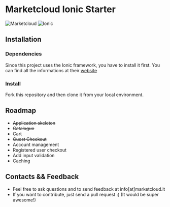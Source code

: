 # Marketcloud Ionic Starter
![Marketcloud](http://www.marketcloud.it/img/logo_1200.png)
![Ionic](http://ionicframework.com/img/ionic-logo-blog.png)
## Installation

### Dependencies
Since this project uses the Ionic framework, you have to install it first.
You can find all the informations at their [website](http://www.ionicframework.com)

### Install
Fork this repository and then clone it from your local environment.


## Roadmap

* ~~Application skeleton~~
* ~~Catalogue~~
* ~~Cart~~
* ~~Guest Checkout~~
* Account management
* Registered user checkout
* Add input validation
* Caching

## Contacts && Feedback
* Feel free to ask questions and to send feedback at info[at]marketcloud.it
* If you want to contribute, just send a pull request :) (It would be super awesome!)
